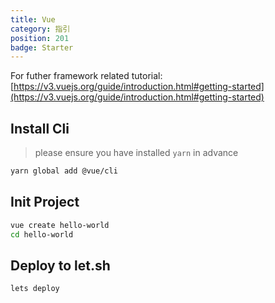 ```yaml
---
title: Vue
category: 指引
position: 201
badge: Starter
---
```


<alert type="info">

For futher framework related tutorial: [https://v3.vuejs.org/guide/introduction.html#getting-started](https://v3.vuejs.org/guide/introduction.html#getting-started)

</alert>

## Install Cli

> please ensure you have installed `yarn` in advance

```bash
yarn global add @vue/cli
```

## Init Project

```bash
vue create hello-world
cd hello-world
```

## Deploy to let.sh

```bash
lets deploy
```
